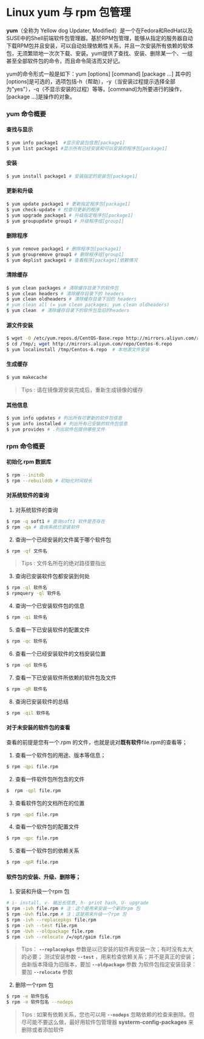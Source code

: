 # Linux yum 与 rpm 包管理

**yum**（全称为 Yellow dog Updater, Modified）是一个在Fedora和RedHat以及SUSE中的Shell前端软件包管理器。基於RPM包管理，能够从指定的服务器自动下载RPM包并且安装，可以自动处理依赖性关系，并且一次安装所有依赖的软体包，无须繁琐地一次次下载、安装。yum提供了查找、安装、删除某一个、一组甚至全部软件包的命令，而且命令简洁而又好记。

yum的命令形式一般是如下：yum [options] [command] [package ...]
其中的[options]是可选的，选项包括-h（帮助），-y（当安装过程提示选择全部为"yes"），-q（不显示安装的过程）等等。[command]为所要进行的操作，[package ...]是操作的对象。

### yum 命令概要

#### 查找与显示

```bash
$ yum info package1  #显示安装包信息[package1]
$ yum list package1 #显示所有已经安装和可以安装的程序包[package1]

```

#### 安装
```bash
$ yum install package1 # 安装指定的安装包[package1]
```

#### 更新和升级
```bash
$ yum update package1 # 更新指定程序包[package1]
$ yum check-update # 检查可更新的程序
$ yum upgrade package1 # 升级指定程序包[package1]
$ yum groupupdate group1 # 升级程序组[group1]
```

#### 删除程序
```bash
$ yum remove package1 # 删除程序包[package1]
$ yum groupremove group1 # 删除程序组[group1]
$ yum deplist package1 # 查看程序[package1]依赖情况
```

#### 清除缓存
```bash
$ yum clean packages # 清除缓存目录下的软件包
$ yum clean headers # 清除缓存目录下的 headers
$ yum clean oldheaders # 清除缓存目录下旧的 headers
# yum clean all (= yum clean packages; yum clean oldheaders)
$ yum clean  # 清除缓存目录下的软件包及旧的headers
```
#### 源文件安装
```bash
$ wget -O /etc/yum.repos.d/CentOS-Base.repo http://mirrors.aliyun.com/repo/Centos-6.repo  # 远程源文件安装
$ cd /tmp/; wget http://mirrors.aliyun.com/repo/Centos-6.repo
$ yum localinstall /tmp/Centos-6.repo  # 本地源文件安装
```
#### 生成缓存
```bash
$ yum makecache
```
> Tips : 请在镜像源安装完成后，重新生成镜像的缓存

#### 其他信息
```bash
$ yum info updates # 列出所有可更新的软件包信息
$ yum info installed # 列出所有已安裝的软件包信息
$ yum provides # .列出软件包提供哪些文件
```
### rpm 命令概要

#### 初始化 rpm 数据库
```bash
$ rpm --initdb
$ rpm --rebuilddb # 初始化时间较长 
```
#### 对系统软件的查询

1.  对系统软件的查询
```bash
$ rpm -q soft1 # 查询soft1 软件是否存在
$ rpm -qa # 查询系统已安装软件
```
2.  查询一个已经安装的文件属于哪个软件包
```bash
$ rpm -qf 文件名
```
>Tips : 文件名所在的绝对路径要指出 

3.  查询已安装软件包都安装到何处
```bash
$ rpm -ql 软件名 
$ rpmquery -ql 软件名
```
4. 查询一个已安装软件包的信息
```bash
$ rpm -qi 软件名
```
5. 查看一下已安装软件的配置文件 
```bash
$ rpm -qc 软件名
```
6. 查看一个已经安装软件的文档安装位置
```bash
$ rpm -qd 软件名
```
7. 查看一下已安装软件所依赖的软件包及文件
```bash
$ rpm -qR 软件名
```
8. 查询已安装软件的总结
```bash
$ rpm -qil 软件名
```

#### 对于未安装的软件包的查看
查看的前提是您有一个.rpm 的文件，也就是说对**既有软件**file.rpm的查看等；

1. 查看一个软件包的用途、版本等信息；
```bash
$ rpm -qpi file.rpm
```
2. 查看一件软件包所包含的文件
```bash
$  rpm -qpl file.rpm
```
3. 查看软件包的文档所在的位置
```bash
$ rpm -qpd file.rpm
```
4. 查看一个软件包的配置文件
```bash
$ rpm -qpc file.rpm
```
5. 查看一个软件包的依赖关系
```bash
$ rpm -qpR file.rpm
```

#### 软件包的安装、升级、删除等；

1. 安装和升级一个rpm 包
```bash
# i- install, v- 输出长信息, h- print hash, U- upgrade
$ rpm -ivh file.rpm # 注：这个是用来安装一个新的rpm 包
$ rpm -Uvh file.rpm # 注：这是用来升级一个rpm 包
$ rpm -ivh --replacepkgs file.rpm 
$ rpm -ivh --test file.rpm
$ rpm -Uvh --oldpackage file.rpm
$ rpm -ivh --relocate /=/opt/gaim file.rpm
```
>Tips： **`--replacepkgs`** 参数是以已安装的软件再安装一次；有时没有太大的必要；
>测试安装参数 **`--test`** ，用来检查依赖关系；并不是真正的安装；
>由新版本降级为旧版本，要加 **`--oldpackage`** 参数
>为软件包指定安装目录：要加 **`--relocate`** 参数

2. 删除一个rpm 包
```bash
$ rpm -e 软件包名 
$ rpm -e 软件包名 --nodeps
```
>Tips : 如果有依赖关系，您也可以用 **`--nodeps`** 忽略依赖的检查来删除。但尽可能不要这么做，最好用软件包管理器 **systerm-config-packages** 来删除或者添加软件


















